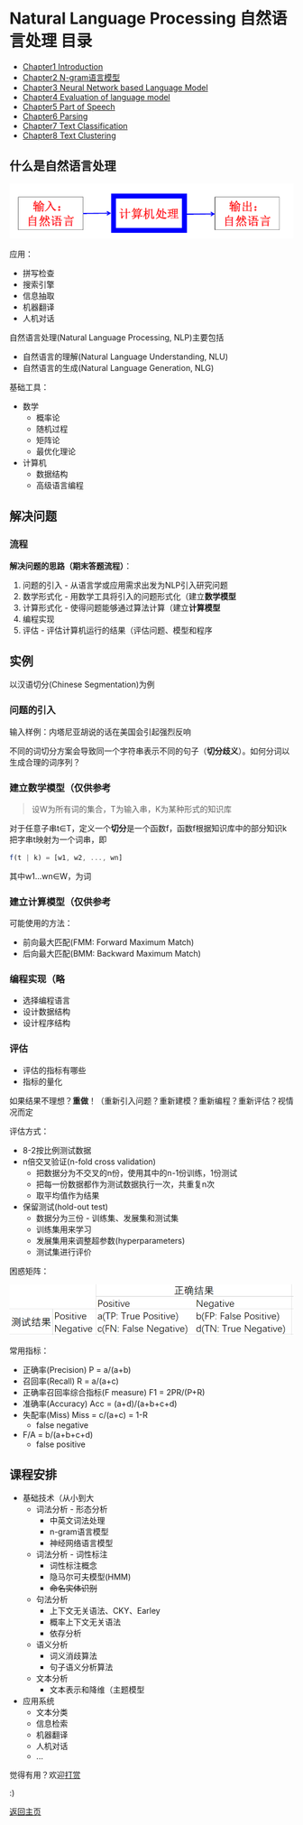 # Natural Language Processing 自然语言处理 目录

- [Chapter1 Introduction](Chapter1.md)
- [Chapter2 N-gram语言模型](Chapter2.md)
- [Chapter3 Neural Network based Language Model](Chapter3.md)
- [Chapter4 Evaluation of language model](Chapter4.md)
- [Chapter5 Part of Speech](Chapter5.md)
- [Chapter6 Parsing](Chapter6.md)
- [Chapter7 Text Classification](Chapter7.md)
- [Chapter8 Text Clustering](Chapter8.md)


## 什么是自然语言处理

![1-1](img/1-1.png)

应用：
- 拼写检查
- 搜索引擎
- 信息抽取
- 机器翻译
- 人机对话

自然语言处理(Natural Language Processing, NLP)主要包括
- 自然语言的理解(Natural Language Understanding, NLU)
- 自然语言的生成(Natural Language Generation, NLG)

基础工具：
- 数学
  - 概率论
  - 随机过程
  - 矩阵论
  - 最优化理论
- 计算机
  - 数据结构
  - 高级语言编程

## 解决问题

### 流程

**解决问题的思路（期末答题流程）**：
1. 问题的引入 - 从语言学或应用需求出发为NLP引入研究问题
2. 数学形式化 - 用数学工具将引入的问题形式化（建立**数学模型**
3. 计算形式化 - 使得问题能够通过算法计算（建立**计算模型**
4. 编程实现
5. 评估 - 评估计算机运行的结果（评估问题、模型和程序

## 实例

以汉语切分(Chinese Segmentation)为例

### 问题的引入

输入样例：内塔尼亚胡说的话在美国会引起强烈反响

不同的词切分方案会导致同一个字符串表示不同的句子（**切分歧义**）。如何分词以生成合理的词序列？

### 建立数学模型（仅供参考

>设W为所有词的集合，T为输入串，K为某种形式的知识库

对于任意子串t∈T，定义一个**切分**是一个函数f，函数f根据知识库中的部分知识k把字串t映射为一个词串，即

```js
f(t | k) = [w1, w2, ..., wn]
```

其中w1...wn∈W，为词

### 建立计算模型（仅供参考

可能使用的方法：
- 前向最大匹配(FMM: Forward Maximum Match)
- 后向最大匹配(BMM: Backward Maximum Match)

### 编程实现（略

- 选择编程语言
- 设计数据结构
- 设计程序结构

### 评估

- 评估的指标有哪些
- 指标的量化

如果结果不理想？**重做**！（重新引入问题？重新建模？重新编程？重新评估？视情况而定

评估方式：
- 8-2按比例测试数据
- n倍交叉验证(n-fold cross validation)
  - 把数据分为不交叉的n份，使用其中的n-1份训练，1份测试
  - 把每一份数据都作为测试数据执行一次，共重复n次
  - 取平均值作为结果
- 保留测试(hold-out test)
  - 数据分为三份 - 训练集、发展集和测试集
  - 训练集用来学习
  - 发展集用来调整超参数(hyperparameters)
  - 测试集进行评价

困惑矩阵：

![1-2](img/1-2.png)

常用指标：
- 正确率(Precision) P = a/(a+b)
- 召回率(Recall) R = a/(a+c)
- 正确率召回率综合指标(F measure) F1 = 2PR/(P+R)
- 准确率(Accuracy) Acc = (a+d)/(a+b+c+d)
- 失配率(Miss) Miss = c/(a+c) = 1-R
  - false negative
- F/A = b/(a+b+c+d)
  - false positive

## 课程安排

- 基础技术（从小到大
  - 词法分析 - 形态分析
    - 中英文词法处理
    - n-gram语言模型
    - 神经网络语言模型
  - 词法分析 - 词性标注
    - 词性标注概念
    - 隐马尔可夫模型(HMM)
    - ~~命名实体识别~~
  - 句法分析
    - 上下文无关语法、CKY、Earley
    - 概率上下文无关语法
    - 依存分析
  - 语义分析
    - 词义消歧算法
    - 句子语义分析算法
  - 文本分析
    - 文本表示和降维（主题模型
- 应用系统
  - 文本分类
  - 信息检索
  - 机器翻译
  - 人机对话
  - ...

觉得有用？欢迎[打赏](../../../donate.md)

:)

[返回主页](../../../index.md)